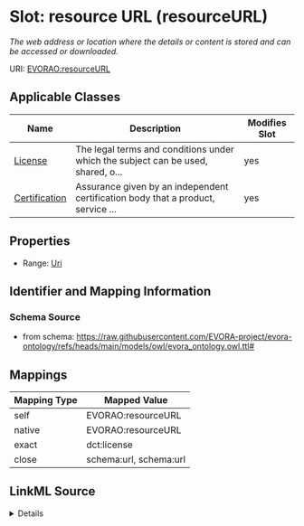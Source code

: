 

# Slot: resource URL (resourceURL)


_The web address or location where the details or content is stored and can be accessed or downloaded._





URI: [EVORAO:resourceURL](https://raw.githubusercontent.com/EVORA-project/evora-ontology/refs/heads/main/models/owl/evora_ontology.owl.ttl#resourceURL)



<!-- no inheritance hierarchy -->





## Applicable Classes

| Name | Description | Modifies Slot |
| --- | --- | --- |
| [License](License.md) | The legal terms and conditions under which the subject can be used, shared, o... |  yes  |
| [Certification](Certification.md) | Assurance given by an independent certification body that a product, service ... |  yes  |







## Properties

* Range: [Uri](Uri.md)





## Identifier and Mapping Information







### Schema Source


* from schema: https://raw.githubusercontent.com/EVORA-project/evora-ontology/refs/heads/main/models/owl/evora_ontology.owl.ttl#




## Mappings

| Mapping Type | Mapped Value |
| ---  | ---  |
| self | EVORAO:resourceURL |
| native | EVORAO:resourceURL |
| exact | dct:license |
| close | schema:url, schema:url |




## LinkML Source

<details>
```yaml
name: resourceURL
description: The web address or location where the details or content is stored and
  can be accessed or downloaded.
title: resource URL
from_schema: https://raw.githubusercontent.com/EVORA-project/evora-ontology/refs/heads/main/models/owl/evora_ontology.owl.ttl#
exact_mappings:
- dct:license
close_mappings:
- schema:url
- schema:url
rank: 1000
alias: resourceURL
domain_of:
- License
- Certification
range: uri
required: false
multivalued: false

```
</details>